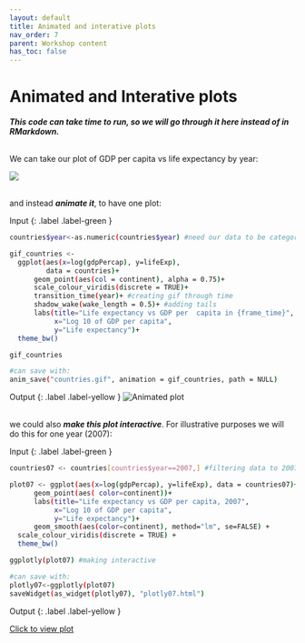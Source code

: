 ```yaml
---
layout: default
title: Animated and interative plots
nav_order: 7
parent: Workshop content
has_toc: false
---
```


# Animated and Interative plots
***This code can take time to run, so we will go through it here instead of in RMarkdown.***
<br/><br/>

We can take our plot of GDP per capita vs life expectancy by year: 

![](/regplot.png)
<br/><br/>

and instead ***animate it***, to have one plot: 

Input
{: .label .label-green }
```sh
countries$year<-as.numeric(countries$year) #need our data to be categorical instead of continuous for this

gif_countries <- 
  ggplot(aes(x=log(gdpPercap), y=lifeExp), 
         data = countries)+
      geom_point(aes(col = continent), alpha = 0.75)+
      scale_colour_viridis(discrete = TRUE)+
      transition_time(year)+ #creating gif through time
      shadow_wake(wake_length = 0.5)+ #adding tails
      labs(title="Life expectancy vs GDP per  capita in {frame_time}",
           x="Log 10 of GDP per capita", 
           y="Life expectancy")+ 
  theme_bw()

gif_countries

#can save with:
anim_save("countries.gif", animation = gif_countries, path = NULL)
```

Output
{: .label .label-yellow }
![Animated plot](https://media.giphy.com/media/TaizJ94JHqZb13iwuE/giphy.gif)
<br/><br/>

we could also ***make this plot interactive***. For illustrative purposes we will do this for one year (2007): 

Input
{: .label .label-green }
```sh
countries07 <- countries[countries$year==2007,] #filtering data to 2007

plot07 <- ggplot(aes(x=log(gdpPercap), y=lifeExp), data = countries07)+
      geom_point(aes( color=continent))+
      labs(title="Life expectancy vs GDP per capita, 2007",
           x="Log 10 of GDP per capita", 
           y="Life expectancy")+
      geom_smooth(aes(color=continent), method="lm", se=FALSE) + 
  scale_colour_viridis(discrete = TRUE) +
  theme_bw()

ggplotly(plot07) #making interactive

#can save with: 
plotly07<-ggplotly(plot07)
saveWidget(as_widget(plotly07), "plotly07.html")
```

Output
{: .label .label-yellow }

[Click to view plot](/plotly07.html)

